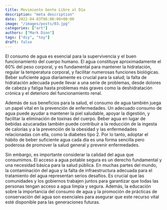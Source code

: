 ```yaml
---
title: Movimiento Gente Libre al Día
description: "meta description"
date: 2022-04-03T06:00:00+00:00
image: "/images/posts/03.jpg"
categories: ["art"]
authors: ["Mark Dinn"]
tags: ["diy", "toy"]
draft: false
---
```


El consumo de agua es esencial para la supervivencia y el buen funcionamiento del cuerpo humano. El agua constituye aproximadamente el 60% del peso corporal, y es fundamental para mantener la hidratación, regular la temperatura corporal, y facilitar numerosas funciones biológicas. Beber suficiente agua diariamente es crucial para la salud; la falta de hidratación adecuada puede llevar a una serie de problemas, desde dolores de cabeza y fatiga hasta problemas más graves como la deshidratación crónica y el deterioro del funcionamiento renal.

Además de sus beneficios para la salud, el consumo de agua también juega un papel vital en la prevención de enfermedades. Un adecuado consumo de agua puede ayudar a mantener la piel saludable, apoyar la digestión, y facilitar la eliminación de toxinas del cuerpo. Beber agua en lugar de bebidas azucaradas también puede contribuir a la reducción de la ingesta de calorías y a la prevención de la obesidad y las enfermedades relacionadas con ella, como la diabetes tipo 2. Por lo tanto, adoptar el hábito de beber suficiente agua cada día es una forma sencilla pero poderosa de promover la salud general y prevenir enfermedades.

Sin embargo, es importante considerar la calidad del agua que consumimos. El acceso a agua potable segura es un derecho fundamental y una necesidad básica para la salud pública. En muchas partes del mundo, la contaminación del agua y la falta de infraestructura adecuada para el tratamiento del agua representan serios desafíos. Es crucial que las comunidades y los gobiernos trabajen juntos para garantizar que todas las personas tengan acceso a agua limpia y segura. Además, la educación sobre la importancia del consumo de agua y la promoción de prácticas de conservación del agua son esenciales para asegurar que este recurso vital esté disponible para las generaciones futuras.
